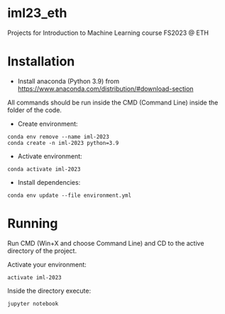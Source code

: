 # iml23_eth
Projects for Introduction to Machine Learning course FS2023 @ ETH

# Installation

- Install anaconda (Python 3.9) from https://www.anaconda.com/distribution/#download-section

All commands should be run inside the CMD (Command Line) inside the folder of the code.

- Create environment:

```
conda env remove --name iml-2023
conda create -n iml-2023 python=3.9
```

- Activate environment:

```
conda activate iml-2023
```

- Install dependencies:

```
conda env update --file environment.yml
```

# Running

Run CMD (Win+X and choose Command Line) and CD to the active directory of the project.

Activate your environment:

```
activate iml-2023
```

Inside the directory execute:

```
jupyter notebook
```

